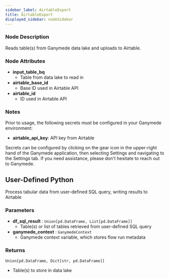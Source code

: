 ```yaml
---
sidebar_label: AirtableExport
title: AirtableExport
displayed_sidebar: nodeSidebar
---
```


### Node Description
Reads table(s) from Ganymede data lake and uploads to Airtable.


### Node Attributes
- **input_table_bq**
  - Table from data lake to read in
- **airtable_base_id**
  - Base ID used in Airtable API
- **airtable_id**
  - ID used in Airtable API


### Notes
Prior to usage, the following secrets must be configured in your Ganymede environment:
- **airtable_api_key**: API key from Airtable

Secrets can be configured by clicking on the gear icon in the upper-right hand of the Ganymede
application, then selecting Settings and navigating to the Settings tab.  If you need
assistance, please don't hesitate to reach out to Ganymede.
## User-Defined Python
Process tabular data from user-defined SQL query, writing results to Airtable


### Parameters
- **df_sql_result** : `Union[pd.DataFrame, List[pd.DataFrame]]`
    - Table(s) or list of tables retrieved from user-defined SQL query
- **ganymede_context** : `GanymedeContext`
    - Ganymede context variable, which stores flow run metadata


### Returns
`Union[pd.DataFrame, Dict[str, pd.DataFrame]]`
  - Table(s) to store in data lake

